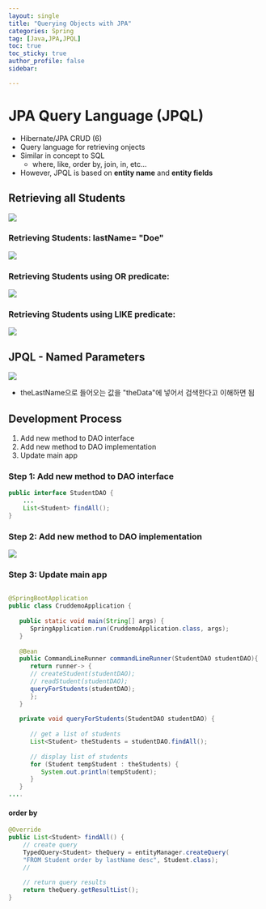 ```yaml
---
layout: single
title: "Querying Objects with JPA"
categories: Spring
tag: [Java,JPA,JPQL]
toc: true
toc_sticky: true
author_profile: false
sidebar:

---
```

# JPA Query Language (JPQL)
- Hibernate/JPA CRUD (6)
- Query language for retrieving onjects
- Similar in concept to SQL
	- where, like, order by, join, in, etc...
- However, JPQL is based on **entity name** and **entity fields**

## Retrieving all Students
![](https://i.imgur.com/t5cKEBU.png)

### Retrieving Students: lastName= "Doe"
![](https://i.imgur.com/LitLZn9.png)


### Retrieving Students using OR predicate:
![](https://i.imgur.com/1vdYhis.png)

### Retrieving Students using LIKE predicate:
![](https://i.imgur.com/nQAq26D.png)

## JPQL - Named Parameters

![](https://i.imgur.com/Gol9Mcb.png)
- theLastName으로 들어오는 값을 "theData"에 넣어서 검색한다고 이해하면 됨

## Development Process
1. Add new method to DAO interface
2. Add new method to DAO implementation
3. Update main app

### Step 1: Add new method to DAO interface
```java
public interface StudentDAO {
	...
	List<Student> findAll();
}
```

### Step 2: Add new method to DAO implementation
![](https://i.imgur.com/vLuW7Ly.png)


### Step 3: Update main app
```java

@SpringBootApplication  
public class CruddemoApplication {  
  
   public static void main(String[] args) {  
      SpringApplication.run(CruddemoApplication.class, args);  
   }  
  
   @Bean  
   public CommandLineRunner commandLineRunner(StudentDAO studentDAO){  
      return runner-> {  
      // createStudent(studentDAO);  
      // readStudent(studentDAO);         
      queryForStudents(studentDAO);  
      };  
   }  
  
   private void queryForStudents(StudentDAO studentDAO) {  
  
      // get a list of students  
      List<Student> theStudents = studentDAO.findAll();  
  
      // display list of students  
      for (Student tempStudent : theStudents) {  
         System.out.println(tempStudent);  
      }  
   }  
....

```

#### order by
```java
@Override  
public List<Student> findAll() {  
    // create query  
    TypedQuery<Student> theQuery = entityManager.createQuery(
    "FROM Student order by lastName desc", Student.class);
    //  
  
    // return query results  
    return theQuery.getResultList();  
}
```